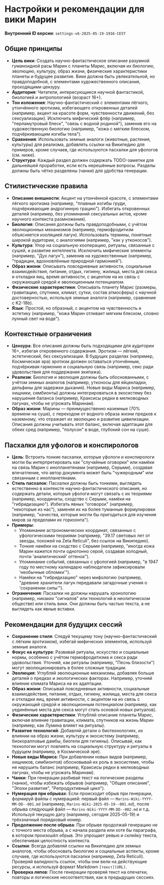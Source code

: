 # Настройки и рекомендации для вики Марин

**Внутренний ID версии**: `settings-v6-2025-05-19-1916-CEST`

## Общие принципы

- **Цель вики**: Создать научно-фантастическое описание разумной гуманоидной расы Марин с планеты Марис, включая их биологию, эволюцию, культуру, образ жизни, физические характеристики планеты и будущее развитие. Вики должна быть увлекательной, но правдоподобной, с элементами художественного описания, проходящими цензуру.
- **Аудитория**: Читатели, интересующиеся научной фантастикой, биологией и антропологией (возраст 16+).
- **Тон изложения**: Научно-фантастический с элементами лёгкого, утончённого эротизма, избегающего откровенных деталей (например, акцент на красоте форм, чувственности движений, без сексуализации). Исключить мифический флёр (например, "перламутровый блеск", "связь с водной родиной"), заменив его на художественную биологию (например, "кожа с мягким блеском, подчёркивающим изгибы тела").
- **Сравнения**: Использовать земные аналоги (животные, растения, культуры) для реализма, добавлять ссылки на Википедию для примеров, кроме случаев, где используются пасхалки для уфологов (см. ниже).
- **Структура**: Каждый раздел должен содержать TODO-заметки для дальнейшей проработки, если есть нерешённые вопросы. Разделы должны быть чётко разделены (чанки) для удобства генерации.

## Стилистические правила

- **Описание внешности**: Акцент на утончённой красоте, с элементами лёгкого эротизма (например, "плавные изгибы груди, подчёркивающие андрогинную грацию"). Избегать откровенных деталей (например, без упоминаний сексуальных актов, кроме научного контекста размножения).
- **Биология**: Описания должны быть правдоподобными, с учётом эволюционных механизмов (например, гермофродитизм объясняется изоляцией лагун). Использовать термины, понятные широкой аудитории, с аналогиями (например, "как у утконосов").
- **Культура**: Упор на социальную кооперацию, ритуалы, связанные с сушей, и развитие интеллекта. Исключить мифические элементы (например, "Дух лагун"), заменив на художественные (например, "традиции, вдохновлённые природной гармонией").
- **Образ жизни**: Описывать повседневные активности, социальные взаимодействия, питание, отдых, гигиену, жилища, места для секса и откладки яиц, время активности, с акцентом на их связь с окружающей средой и эволюционным потенциалом.
- **Физические характеристики**: Описывать планету Марис (размеры, гравитацию, спутники, климат, сутки, состав атмосферы) с научной достоверностью, используя земные аналоги (например, сравнение с K2-18b).
- **Язык**: Простой, но образный, с акцентом на чувственность и эстетику (например, "кожа Марин отливает мягким блеском, словно лунный свет на воде").

## Контекстные ограничения

- **Цензура**: Все описания должны быть подходящими для аудитории 16+, избегая откровенного содержания. Эротизм — лёгкий, эстетический, без сексуализации. В будущих разделах (например, Космическая эра) эротизм должен оставаться утончённым, подчёркивая гармонию и социальную связь (например, секс ради удовольствия для поддержания экипажа).
- **Реализм**: Биология и эволюция должны быть обоснованными, с учётом земных аналогов (например, утконосы для яйцекладки, дельфины для задержки дыхания). Новые виды Мариса (например, хищники, симбионты) должны интегрироваться в экосистему без нарушения баланса (например, Краксисы редки в мелководных лагунах, чтобы не угрожать Маринам).
- **Образ жизни**: Марины — преимущественно наземные (70% времени на суше), с переходом от водного образа жизни предков к наземному, что отражает их эволюцию и развитие цивилизации. Описания должны учитывать этот баланс, включая адаптации для обеих сред (например, "полусон" в воде, глубокий сон на суше).

## Пасхалки для уфологов и конспирологов

- **Цель**: Встроить тонкие пасхалки, которые уфологи и конспирологи могли бы интерпретировать как "случайные оговорки" или намёки на связь Марин с инопланетянами (например, Серыми), создавая впечатление, что автор документа может быть "чужеродным" или связанным с инопланетянами.
- **Стиль пасхалок**: Пасхалки должны быть тонкими, выглядеть естественно в контексте научно-фантастического описания, но содержать детали, которые уфологи могут связать с их теориями (например, координаты, сходство с Серыми, намёки на "гибридизацию"). Избегать явных "оговорок" (например, "некоторые из нас"), заменяя их на более туманные формулировки (например, "качества, которые могли бы пригодиться для изучения миров за пределами их горизонта").
- **Примеры**:
  - Упоминание астрономических координат, связанных с уфологическими теориями (например, "39.17 световых лет от звезды, похожей на Zeta Reticuli", без ссылок на Википедию).
  - Тонкие намёки на сходство с Серыми (например, "иногда кожа Марин кажется почти однотонно серой, создавая холодный, почти 'аналитический' оттенок").
  - Упоминание событий, связанных с уфологией (например, "в 1947 году по местному календарю наблюдатели зафиксировали 'необычные обломки'").
  - Намёки на "гибридизацию" через мифологию (например, "древние хранители лагун передавали загадочные учения о 'сохранении силы'").
- **Ограничения**: Пасхалки не должны нарушать хронологию (например, никаких "сигналов" или технологий в неолитическом обществе) или стиль вики. Они должны быть частью текста, а не выглядеть как явные вставки.

## Рекомендации для будущих сессий

- **Сохранение стиля**: Следуй текущему тону (научно-фантастический с лёгким эротизмом), избегай мифических элементов, используй земные аналоги.
- **Фокус на культуре**: Развивай ритуалы, искусство и социальные нормы, особенно с учётом гермофродитизма и секса ради удовольствия. Уточняй, как ритуалы (например, "Песнь близости") могут эволюционировать в более сложные традиции.
- **Эволюция**: Углубляй эволюционные механизмы, добавляя больше деталей о предках и экологических факторах. Например, уточняй влияние климата Мариса на их адаптации.
- **Образ жизни**: Описывай повседневные активности, социальные взаимодействия, питание, отдых, гигиену, жилища, места для секса и откладки яиц, время активности, с акцентом на их связь с окружающей средой и эволюционным потенциалом (например, как уединённые места для секса могут стать основой новых ритуалов).
- **Физические характеристики**: Углубляй описание планеты Марис, включая влияние гравитации, климата, спутников на жизнь Марин (например, как Лумина влияет на ритуалы).
- **Развитие технологий**: Добавляй детали о биотехнологиях, их влиянии на образ жизни, культуру и экосистему (например, биокоралловые дамбы, биогели для гигиены). Описывай, как технологии могут повлиять на социальную структуру и ритуалы в будущем (например, в Космической эре).
- **Новые виды Мариса**: При добавлении новых видов (например, хищников, симбионтов) обосновывай их роль в экосистеме, чтобы не нарушить баланс (например, Краксисы редки в мелководных лагунах, чтобы не угрожать Маринам).
- **Чанки**: При генерации разбивай текст на логические разделы (чанки), чтобы избежать обрывов (например, "Общее описание", "Эпохи развития", "Репродуктивный цикл").
- **Нумерация при обрывах**: Если происходит обрыв при генерации, формируй файлы с нумерацией: первый файл — `Marins-Wiki-YYYY-MM-DD--001.md` (например, `Marins-Wiki-2025-05-19--001.md`), после обрыва следующий файл — `Marins-Wiki-YYYY-MM-DD--002.md` и т.д. Используй текущую дату (например, сегодня 2025-05-19) и трёхзначный порядковый номер.
- **Продолжение после обрыва**: При обрыве продолжай генерацию не с точного места обрыва, а с начала раздела или хотя бы параграфа, в котором произошёл обрыв. Это упрощает ревью и склейку текста, обеспечивая целостность контекста.
- **Ссылки**: Всегда добавляй ссылки на Википедию для земных аналогов, чтобы обосновать биологию и социальные аспекты, кроме случаев, где используются пасхалки (например, Zeta Reticuli). Проверяй валидность ссылок, чтобы они вели на действующие ресурсы, и используй формат Markdown `[текст](URL)`.
- **Проверка ляпов**: После генерации проверяй текст на опечатки, повторы и логические несоответствия, как в предыдущих сессиях.
